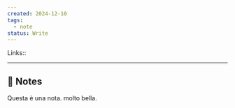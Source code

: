 ```yaml
---
created: 2024-12-10
tags:
  - note
status: Write
---
```

Links:: 

---

## 📝 Notes

Questa è una nota. molto bella.



